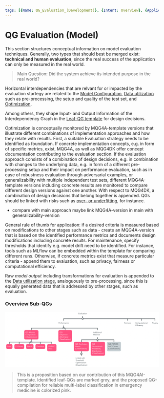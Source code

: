 ```yaml
---
tags: [{Name: QG_Evaluation_(Development)}, {Intent: Overview}, {Applicability: GenericAILifecycle}, {Usage Example: default_highrisk}]
---
```


# QG Evaluation (Model)

This section structures conceptual information on model evaluation techniques. Generally, two types that should best be merged exist: **technical and human evaluation**, since the real success of the application can only be measured in the real world.

> Main Question: Did the system achieve its intended purpose in the real world?

Horizontal interdependencies that are relvant for or impacted by the evaluation startegy are related to the [Model Configuration](../1_Model_Configuration/QG_ModelConfiguration_(Development).md), [Data utilization](../../1_Data/2_Utilization/QG_Utilization_(Data).md) such as pre-processing, the setup and quality of the test set, and [Optimization](../3_Model_Optimization/QG_ModelOptimization_(Development).md).

Among others, they shape Input- and Output Information of the Interdependency Graph in the [Leaf-QG template](../../../../../templates/Template_LeafQG.md) for design decisions.

Optimization is conceptually monitored by MQG4A-template versions that illustrate different combinations of implementation approaches and how they relate with results. First, a suitable Evaluation strategy needs to be identified as foundation.
If concrete implementation concepts, e.g. in form of specific metrics, exist, MQG4A, as well as MQG4DK offer concept documentation contributing to the evaluation section. If the evaluation approach consists of a combination of design decisions, e.g. in combination with changes to the underlying data, e.g. in form of a different pre-processing setup and their impact on performance evaluation, such as in case of robustness evaluation through adversarial examples, or generalizability with multiple independent test sets, different MQG4A-template versions including concrete results are monitored to compare different design versions against one another. 
With respect to MQG4DK, a combination of design decisions that belong together is appended.
QGs should be linked with risks such as [over- or underfitting](../../../3_RiskManagement/AI_Risks/2_TechnicalRobustnessSafety/Accuracy/Over_UnderFitting.md), for instance.

- compare with main approach maybe link MQG4A-version in main with generalizability-version

General rule of thumb for application: if a desired criteria is measured based on modifications to other stages such as data - create an MQG4A-version that is based on the identified performance metrics and documents design modifications including concrete results. For maintenance, specify thresholds that identify e.g. model drift need to be identified. For instance, tools such as MLflow can be embedded within the template for comparing different runs.
Otherwise, if concrete metrics exist that measure particular criteria - append them to evaluation, such as privacy, fairness or computational efficiency.

Raw *model output* including transformations for evaluation is appended to the [Data utilization stage](../../1_Data/2_Utilization/QG_Utilization_(Data).md), analoguously to pre-processing, since this is equally generated data that is addressed by other stages, such as evaluation.

### Overview Sub-QGs

![](../../../../../imgs/Lifecycle/QGEvaluation.png)

> This is a proposition based on our contribution of this MQG4AI-template. Identified leaf-QGs are marked grey, and the proposed QG-compilation for reliable multi-label classification in emergency medicine is colorized pink.